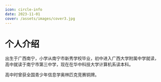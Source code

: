 ```yaml
---
icon: circle-info
date: 2023-11-01
cover: /assets/images/cover3.jpg
---
```


# 个人介绍

出生于广西南宁，小学从南宁市新秀学校毕业，初中进入广西大学附属中学就读，高中就读于南宁市第三中学，现在在华中科技大学计算机系读本科。

高中时曾获全国青少年信息学奥林匹克竞赛铜牌。